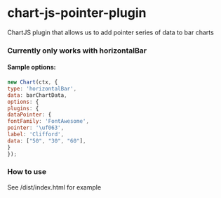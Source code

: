 # chart-js-pointer-plugin
ChartJS plugin that allows us to add pointer series of data to bar charts


### Currently only works with horizontalBar
#### Sample options:

```javascript
new Chart(ctx, {
type: 'horizontalBar',
data: barChartData,
options: {
plugins: {
dataPointer: {
fontFamily: 'FontAwesome',
pointer: '\uf063',
label: 'Clifford',
data: ["50", "30", "60"],
}
});
```


### How to use
See /dist/index.html for example
